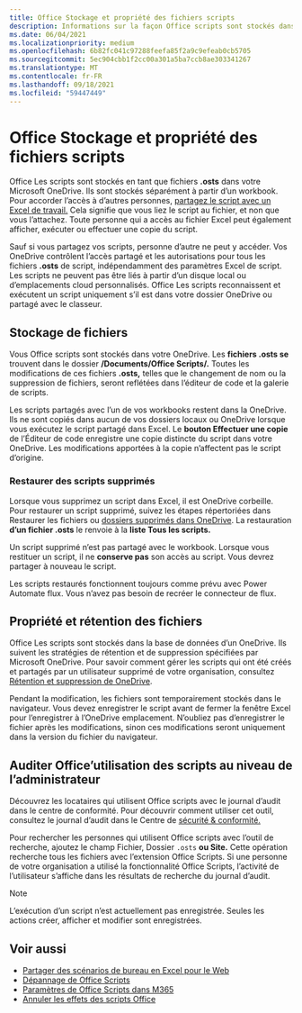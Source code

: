```yaml
---
title: Office Stockage et propriété des fichiers scripts
description: Informations sur la façon Office scripts sont stockés dans Microsoft OneDrive et transférés entre les propriétaires.
ms.date: 06/04/2021
ms.localizationpriority: medium
ms.openlocfilehash: 6b82fc041c97288feefa85f2a9c9efeab0cb5705
ms.sourcegitcommit: 5ec904cbb1f2cc00a301a5ba7ccb8ae303341267
ms.translationtype: MT
ms.contentlocale: fr-FR
ms.lasthandoff: 09/18/2021
ms.locfileid: "59447449"
---
```

# <a name="office-scripts-file-storage-and-ownership"></a>Office Stockage et propriété des fichiers scripts

Office Les scripts sont stockés en tant que fichiers **.osts** dans votre Microsoft OneDrive. Ils sont stockés séparément à partir d’un workbook. Pour accorder l’accès à d’autres personnes, [partagez le script avec un Excel de travail.](excel.md#share-scripts) Cela signifie que vous liez le script au fichier, et non que vous l’attachez. Toute personne qui a accès au fichier Excel peut également afficher, exécuter ou effectuer une copie du script.

Sauf si vous partagez vos scripts, personne d’autre ne peut y accéder. Vos OneDrive contrôlent l’accès partagé et les autorisations pour tous les fichiers **.osts** de script, indépendamment des paramètres Excel de script. Les scripts ne peuvent pas être liés à partir d’un disque local ou d’emplacements cloud personnalisés. Office Les scripts reconnaissent et exécutent un script uniquement s’il est dans votre dossier OneDrive ou partagé avec le classeur.

## <a name="file-storage"></a>Stockage de fichiers

Vous Office scripts sont stockés dans votre OneDrive. Les **fichiers .osts se** trouvent dans le dossier **/Documents/Office Scripts/.** Toutes les modifications de ces fichiers **.osts,** telles que le changement de nom ou la suppression de fichiers, seront reflétées dans l’éditeur de code et la galerie de scripts.

Les scripts partagés avec l’un de vos workbooks restent dans la OneDrive. Ils ne sont copiés dans aucun de vos dossiers locaux ou OneDrive lorsque vous exécutez le script partagé dans Excel. Le **bouton Effectuer une copie** de l’Éditeur de code enregistre une copie distincte du script dans votre OneDrive. Les modifications apportées à la copie n’affectent pas le script d’origine.

### <a name="restore-deleted-scripts"></a>Restaurer des scripts supprimés

Lorsque vous supprimez un script dans Excel, il est OneDrive corbeille. Pour restaurer un script supprimé, suivez les étapes répertoriées dans Restaurer les fichiers ou [dossiers supprimés dans OneDrive](https://support.microsoft.com/office/949ada80-0026-4db3-a953-c99083e6a84f). La restauration **d’un fichier .osts** le renvoie à la **liste Tous les scripts.**

Un script supprimé n’est pas partagé avec le workbook. Lorsque vous restituer un script, il ne **conserve pas** son accès au script. Vous devrez partager à nouveau le script.

Les scripts restaurés fonctionnent toujours comme prévu avec Power Automate flux. Vous n’avez pas besoin de recréer le connecteur de flux.

## <a name="file-ownership-and-retention"></a>Propriété et rétention des fichiers

Office Les scripts sont stockés dans la base de données d’un OneDrive. Ils suivent les stratégies de rétention et de suppression spécifiées par Microsoft OneDrive. Pour savoir comment gérer les scripts qui ont été créés et partagés par un utilisateur supprimé de votre organisation, consultez [Rétention et suppression de OneDrive](/onedrive/retention-and-deletion).

Pendant la modification, les fichiers sont temporairement stockés dans le navigateur. Vous devez enregistrer le script avant de fermer la fenêtre Excel pour l’enregistrer à l’OneDrive emplacement. N’oubliez pas d’enregistrer le fichier après les modifications, sinon ces modifications seront uniquement dans la version du fichier du navigateur.

## <a name="audit-office-scripts-usage-at-the-admin-level"></a>Auditer Office’utilisation des scripts au niveau de l’administrateur

Découvrez les locataires qui utilisent Office scripts avec le journal d’audit dans le centre de conformité. Pour découvrir comment utiliser cet outil, consultez le journal d’audit dans le Centre de [sécurité & conformité.](/microsoft-365/compliance/search-the-audit-log-in-security-and-compliance?view=o365-worldwide&preserve-view=true#search-the-audit-log)

Pour rechercher les personnes qui utilisent Office scripts avec l’outil de recherche, ajoutez le champ Fichier, Dossier `.osts` **ou Site.** Cette opération recherche tous les fichiers avec l’extension Office Scripts. Si une personne de votre organisation a utilisé la fonctionnalité Office Scripts, l’activité de l’utilisateur s’affiche dans les résultats de recherche du journal d’audit.

> [!NOTE]
> L’exécution d’un script n’est actuellement pas enregistrée. Seules les actions créer, afficher et modifier sont enregistrées.

## <a name="see-also"></a>Voir aussi

- [Partager des scénarios de bureau en Excel pour le Web](https://support.microsoft.com/office/226eddbc-3a44-4540-acfe-fccda3d1122b)
- [Dépannage de Office Scripts](../testing/troubleshooting.md)
- [Paramètres de Office Scripts dans M365](/microsoft-365/admin/manage/manage-office-scripts-settings)
- [Annuler les effets des scripts Office](../testing/undo.md)
